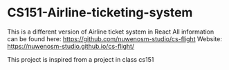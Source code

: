 # CS151-Airline-ticketing-system


This is a different version of Airline ticket system in React
All information can be found here: https://github.com/nuwenosm-studio/cs-flight
Website: https://nuwenosm-studio.github.io/cs-flight/

This project is inspired from a project in class cs151
